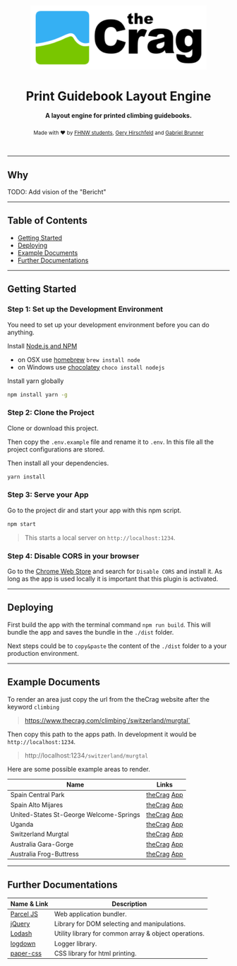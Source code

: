 <p align="center">
  <img src="./logo.svg" alt="theCrag" width="400" />
</p>

<h1 align="center">Print Guidebook Layout Engine</h1>

<p align="center">
  <b>A layout engine for printed climbing guidebooks.</b></br>
  </br>
  <sub>Made with ❤️ by <a href="https://www.fhnw.ch/de/startseite">FHNW students</a>, <a href="https://github.com/hirsch88">Gery Hirschfeld</a> and <a href="https://github.com/Brunn3r">Gabriel Brunner</a></sub>
</p>

<br />

<hr>

## Why

TODO: Add vision of the "Bericht"

<hr>

## Table of Contents

- [Getting Started](#getting-started)
- [Deploying](#deploying)
- [Example Documents](#example-documents)
- [Further Documentations](#further-documentations)

<hr>

## Getting Started

### Step 1: Set up the Development Environment

You need to set up your development environment before you can do anything.

Install [Node.js and NPM](https://nodejs.org/en/download/)

- on OSX use [homebrew](http://brew.sh) `brew install node`
- on Windows use [chocolatey](https://chocolatey.org/) `choco install nodejs`

Install yarn globally

```bash
npm install yarn -g
```

### Step 2: Clone the Project

Clone or download this project.

Then copy the `.env.example` file and rename it to `.env`. In this file all the project configurations are stored.

Then install all your dependencies.

```bash
yarn install
```

### Step 3: Serve your App

Go to the project dir and start your app with this npm script.

```bash
npm start
```

> This starts a local server on `http://localhost:1234`.

### Step 4: Disable CORS in your browser

Go to the [Chrome Web Store](https://chrome.google.com/webstore/search/cors) and search for `Disable CORS` and install it. As long as the app is used locally it is important that this plugin is activated.

<hr>

## Deploying

First build the app with the terminal command `npm run build`. This will bundle the app and
saves the bundle in the `./dist` folder.

Next steps could be to `copy&paste` the content of the `./dist` folder to a your production environment.

<hr>

## Example Documents

To render an area just copy the url from the theCrag website after the keyword `climbing`

> https://www.thecrag.com/climbing`/switzerland/murgtal`

Then copy this path to the apps path. In development it would be `http://localhost:1234`.

> http://localhost:1234`/switzerland/murgtal`

Here are some possible example areas to render.

| Name                               | Links                       |
| ---------------------------------- | --------------------------------- |
| Spain Central Park | [theCrag](https://www.thecrag.com/climbing/spain/alto-mijares/hoz-del-mijares/area/587217471) [App](http://localhost:1234/spain/alto-mijares/hoz-del-mijares/area/587217471) |
| Spain Alto Mijares | [theCrag](https://www.thecrag.com/climbing/spain/alto-mijares) [App](http://localhost:1234/spain/alto-mijares) |
| United-States St-George Welcome-Springs | [theCrag](https://www.thecrag.com/climbing/united-states/st-george/welcome-springs) [App](http://localhost:1234/united-states/st-george/welcome-springs) |
| Uganda | [theCrag](https://www.thecrag.com/climbing/uganda) [App](http://localhost:1234/uganda) |
| Switzerland Murgtal | [theCrag](https://www.thecrag.com/climbing/switzerland/murgtal) [App](http://localhost:1234/switzerland/murgtal) |
| Australia Gara-Gorge | [theCrag](https://www.thecrag.com/climbing/australia/gara-gorge) [App](http://localhost:1234/australia/gara-gorge) |
| Australia Frog-Buttress | [theCrag](https://www.thecrag.com/climbing/australia/frog-buttress) [App](http://localhost:1234/australia/frog-buttress) |

<hr>

## Further Documentations

| Name & Link                        | Description                       |
| ---------------------------------- | --------------------------------- |
| [Parcel JS](https://parceljs.org/) | Web application bundler. |
| [jQuery](https://jquery.com/)      | Library for DOM selecting and manipulations. |
| [Lodash](https://lodash.com/)      | Utility library for common array & object operations. |
| [logdown](https://caiogondim.github.io/logdown.js/)      | Logger library. |
| [paper-css](https://github.com/cognitom/paper-css)      | CSS library for html printing. |

